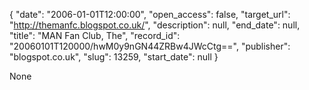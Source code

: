 {
  "date": "2006-01-01T12:00:00", 
  "open_access": false, 
  "target_url": "http://themanfc.blogspot.co.uk/", 
  "description": null, 
  "end_date": null, 
  "title": "MAN Fan Club, The", 
  "record_id": "20060101T120000/hwM0y9nGN44ZRBw4JWcCtg==", 
  "publisher": "blogspot.co.uk", 
  "slug": 13259, 
  "start_date": null
}

None